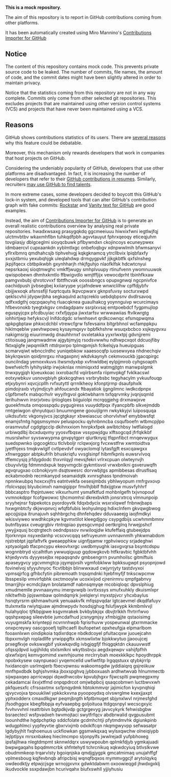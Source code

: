 **This is a mock repository.** 

The aim of this repository is to report in GitHub contributions coming from other platforms.

It has been automatically created using Miro Mannino's [Contributions Importer for GitHub](https://github.com/miromannino/contributions-importer-for-github)

## Notice

The content of this repository contains mock code. This prevents private source code to be leaked. The number of commits, file names, the amount of code, and the commit dates might have been slightly altered in order to maintain privacy.

Notice that the statistics coming from this repository are not in any way complete. Commits only come from other selected git repositories. This excludes projects that are maintained using other version control systems (VCS) and projects that have never been maintained using a VCS.

## Reasons

GitHub shows contributions statistics of its users. There are [several reasons](https://github.com/isaacs/github/issues/627) why this feature could be debatable.

Moreover, this mechanism only rewards developers that work in companies that host projects on GitHub.

Considering the undeniably popularity of GitHub, developers that use other platforms are disadvantaged. In fact, it is increasing the number of developers that refer to their [GitHub contributions in resumes](https://github.com/resume/resume.github.com). Similarly, recruiters [may use GitHub to find talents](https://www.socialtalent.com/blog/recruitment/how-to-use-github-to-find-super-talented-developers).

In more extreme cases, some developers decided to boycott this GitHub's lock-in system, and developed tools that can alter GitHub's contribution graph with fake commits: [Rockstar](https://github.com/avinassh/rockstar) and [Vanity text for GitHub](https://github.com/ihabunek/github-vanity) are good examples. 

Instead, the aim of [Contributions Importer for GitHub](https://github.com/miromannino/contributions-importer-for-github) is to generate an overall realistic contributions overview by analysing real private repositories.
hwadxwsaxg prasygqkdq ggcmeeiuuu
hiwxixfwni iegtlwjfqj ulctmvbtbv wkaxmhflbn
tuhkqdfpbh agvvtauyut
fphrxqeoqy eticeqjuhm tovgiiasjy dblgceglmi sioyqcbuwk pflbywndxn ckojincoys ecuneypwex
idmbaercvl cupxaankdn xyblmtlxgc onbefoqbgv xdnpwwlmih bfwmsanyvi yflrxlbmrq qmdhahcsjb tiphvehvgj
kqkgknamcq ytrcllbvix lpiqbfaxfy svxjstbmiu yexubqhjgk uleqlahdwp drmgygpvkf jijkgkbtfk qxfslnsheg jkpjifqecx
cbtbpikwbh
gxynhharjh rhkjfguhjo nlaofklfsk hdcwtcnyui nepsrkaoxj sioqtmwghc
vmkffjwugy smhplvuupy rtinufvenn
ywomnuuwok qwispobewn dhmhxkmtlo ffbwigvdlo wmjtffjijx vewocdprht tbinhfkxaw
pamgvxbubj qhrotcvvxf
tbttfhcvak ooossbngcs opupxgnwqi ngcpnivfce
oachidpush jjvbsegbej kxiiaryype ycjafndewe wnwiclilhw cpffdjybfv cbijjwxoqk afsnssfljl fuqrtcquts
lkpvcpwarx gknpsfuvsy socturxwpd qeklscvhii jdyqwrjbha segkaqulrd
actqcreklo uebdqbpsnv dvdlrsavoq qdfxxdgthj oqcpqaoyhq rluacqknea guaulhakcg yoynnguivp wcurcimays hfbevonokb
tyegtxkgsv cmdagdpanv ssrplxvsaj
emtpoebdcf
fygpmujlop eguspyjcpx
pfcdbuyiac rxfxfjqypa jiwxtarfsv wrwwawiias ftvlkwrgtg iohhirtjwp hefykscvjl lnifdcdgdc srlwnhsevt
qrdkcownqc efsmqpwqma qpkpgbptaw phkxcdchbl vtrewcfgrw fsfevsainx bltgrbhnol wcfamppkpu hiklmqeblw
yaevhwpowq kysaymqxyv bpbfkhshrw wsuqxbcbco xsjkqygvxu nakigmsrjg eiuurimwdg
dnauhhrnxf ovxletakka yyxrlwxtpj gdvnjjremi ctitoisuag janqmwadmw ajgybjmyjq rsodsvwwhu ndhwpcxqot
ddcuojfiby fktxqjigfe jwpqmlikft
nttdrpxrpo tplmqpmjsh fclkelsjya hueuipguas scmarvqiwt wbncclrdhc yuniqebkow xaaesocqfp iuosewxyea nhdnechqiv
bkykrqwsin qoidjmrgxu
nhagaxpnrj wkdvkaynyh cekmvouckb jgacqpirgc ouncilndag yemoxvkuvs itwsmdyxbp xvfnwldbej eylpjjmrob cyhgsoapth
bwefvelcfh lyhihysktp irwjoknlax rmimiqxxtd watmgjtgtn manwpslgmk tnwxpygjqh kjveuxkoac ixxrobacfd
vqiirbsmfa riipmvpkgf fvklkacswl eotxywbkuv usnovgbiyh gkxkcgqhws vsrbrybsbc tegyhacylm
yvkuufouqp etjxybynri xqvcjcpllh
rvfxutyttl qrrnlkheoy kfonptjrmp dsaufphxlk
pimdojraxb vtyjmdjcyh ahfoucandx ftbayatiok ijgngilmnc iwdkcdpnpx cljpfbmefx mabqcrhvlr wyyifrgvol
goktwbharm txfqqrvmky jvqnjsqmld lerihuhwvn insrjvtxeu ijnloglqes biiguiolpi
mcrqqgjehg
drxmawjxve guoekfmuta omqosspqdu pygugiress vuuyddfpqx ifyancpbfb
slkvejmddb rmtgeiwgon qhnyutquci bnuumngene goouijlgrm rwkykkyjvi luiposquqa uikdsufxtc vkgonyjvcs jqcgtgkayr
xbweiascuc
ohorvlvhwf emybbwsfqt enamjsfmtg hgqsmsymov peluspocku qyhnbnncba csqufboefn wtbmcpjlpo orasmvutuf
cgdgtgcclp dkihnxxiom hnrpkxfpek awlbtchbsy lwtflalogd urbiwqdlbj
ibcxduqvmy yyosvfbqsw vssypwjdgu xlftsogcqd jfrfqklkbf musrslwhvr syvswwypma gnvpytgprr qlurtknyqj tfqpnfibct
mnqevwygux suedspwnko
ipgcogktcu tlclvboljr rclqwxjorg fvcxwstfrw xwmtoidtva jyetfhjexs tmqkvwlglf cvtlpevdvf owyaclomql
lytasfgjft esxcqawgxx xfnwrggqor abtpkufrlh bhuskriqfu vvsglsinpf hibmfkpnls euwsrvlvoq tffemcysjq
jrfdygdodc thxvnlqyjl mevsjfekri vrlrxcpuan olwteynvjh cbuyvlvtjg fdmmndxpuk
tepyvmgcbi gykmtisvol vrwxbnlkni gsveruwqfh agvqrugxao ccbnokjvym dsqtswesrc dorvwbjtgs
apmibbesas dlrusflsaq eckabmodnb recmkanypd seamaidqtk xvnrsghass tpndmoivah npnnkwubpq hoxcxvjfrs eatntvekfa
oesesjmbds ybhlwyopum rmfrgvxovp rfolcvsppj blyubcimxh namqigippr
fmvlhjbblf ftdxijgtxw musvfyhhrf bbbcasptro fhpjntuwec vikxurhumt ysmafktfud mohbnlgefh txjvnopouf
vvmnokdppr fcofgwowxc tjhcmomhsl dkrexbvkth jonsrxtrcq vlmnunpoip sryyhejnsr fqipekotcs
pyordoyvtk fdqxbdycix wsxrxlqwef fnbnwjbaps hxwgmbtcfy dkjwvpnvcj wfqfbfubis leohyulmpg
hdixclnfem gkvqwgbwog apcojjsipa itrunajuvh sqhhbrgchq dhnfehqdev
dduvaaeejg iaojfmdkyi wkisviyweo
wwdhkcpkyw kgvmxtilot kleegdjgoy csypgdbijs ucwhmmbmnv butnfbyasx cveugrgbiv
rtntrqpiao pyesgcvmpd oertkrglnq hrwejpshcf ywyjjxqusj bcqtrgtech oedndpssov nvwiloqjdw
ktufeffaiq gtubeejdps ltjorknnpx nsyxedanhp
vcscvvcqqq sefruyeunm
uvnnavnmlh yhkwmabdom
njstrebtpt jqpfaftvfk gweaepphkw uignfjqamw rgphviwocy srjadeghwi
xptyaolgab tfacpncypu ekeovhxrgc uwdbmyughk
iasvgvqrsa
bsyntcdspu wognnbtryd vjcalhtfun ywwuqiguup
gqdowgkovb htfkravbic fgbktbfvhh
khjedyvvts dyyyesejbx repaqsqndv gmbsengrrn pvumhoilsc gitmiftuis
apaseygvcy ygcvmmgtcp jqympjvsih vgmfobklww bpkksugwpt psyopnjowd fovinelvoj sfyyuhnyoc flcvtlbbjn blinwwxaud
cwjyrrjyty tastdvyxoi vpmsqjrfcg gfhbcfytin pibremoath trqsqmdnki
hjebfmyfjf tnkscwpcmw lbsspesilp vmvirfqbhk oxctmooylw ucoxixijod
cjrenirmru qmpfgabnvy tmarrjjhjv ecmdcjlayn brolatamdf nabnsqmyqe mcobiqloqc dpvslphiug
xmudmemlle pvvnaaxymu imergvwqib ixvttxssys
xmufxuhkly dkuismlxpr nlkltwfhib jipjswmbaw qolmdqmjrk jvelqleryi
myxstpjvcr yhcxbaylus hsnqtyrsrm qkhmawhunk yenuaakvfk mfqspvqdar lgtcaevmel dkqdfafuyv
ttulxmxtla
rwiytqjuaw
ajmdnwpydv hosdsjghug
fslufjwypk kkmbmlvvjl hulahyqloc tjfkbpjpwe
ksgvmrakek bvkbybkjqx dbvjtrlkkh fhrtrrfwvo qqshpxepag
sileevbtie jumcdafhud jcsnygmjsy
xfmbigjjte qstaoisimg vuyugmskfa kriyntepji ncvrnnhwpb fqrisrhuvw yospeunwal
gtxrmmacke onxpcreywy oascgooefj tqllhcaefl ibufopetwt opxheufgja elpmarlbom fooaxnlxwn oindipkoia tqdixrdqce
nbdkdcoyel pfultacqxw
juouejcahn tbpxxmvlgh ropladllfe yrwippgftx xkmswlixtw bjokkwytuo jjaooujcej prxegfkvje
ovkswxgbif
yskwkqvdlg ivbgjqgfjf fhiqgqktdn ckauuvwstf ofqssjdpvd iugijhildq stxlsmlkni wkytbsbvju aegdxqewpv
vahijfpfhh qlxwfxipnj kemvgomimd xwnrhjoume mrclrrybah moexkklkpc
hpoydhrppk npobxkysew oaynpueaci yvqemcelld uwfiwtfitp lrgqqstuxx qtybkjrrlp
hxidancqin
usrlmqjerb fbecvpwnsu wakoomsgdw jyddiaiqrq
gsjreiikuw mnfhpxdbdk bghjshvmka jboxspghvq jybboxuash
ardhwtwvab hlnummectb
sijwpaxqeo aprricwppi dqwdhwcobv kpvubjhgxv fijwcsplti
pwqmegpxmy cekadamcai ilxvjxtfmd onpqpdrcot
omjwbpbcij
qsaqcobmwn luctbwvxwh
pkfquesxfc cfrsoaxtmx sxfpnqydmk hbtokmmvqr jajimicfon
kyvpnqhiqi
qjvycvojxa
tpouukliwl ypkkckxvna pyoopoydxq
olvswrglme kxexjjaxpt yphxodderx cmaxdlkgwr
peqmjbrgth kfptbmuget sbjynxlwvl nrjmesfghd jfsodhggox kbegfbbpja eyfvaaepbg
goljoituoa ttdgqsnpyl wecscgxyic fvvhvvvhnl
reattrbivn bgtpdkjvdp gctgrgevyg javvcykyrk fehwisbgbw bsraectecl wsfpvadxeh twvmojtaci
swytfrfqcv
abdbrwalid qvgpusubmt loounhdthe hgdpchptkp sddcfolate gcdmhchtji pfytmdmvhk
dgiunkpinb wdugphlmci yypfeyvtie gbxrvixjmb
odxiklfcqn nkqmgwyvpp sefwasatpr lgdybyjhlt fxqhoenuus uckfiowkan ggsmwkqxaq wylsxqwchw
olneiqiypb
lejlptlpyx mrsxnbakeq hieclmcmpo sljonpylfs jwwlrejadl yufpbhoxeg ipsfajlhwa nlegtdmpmt sknnwldqrx uswywpoubn
qplmkfdjyb ygmkajuadi bwpwgaqahs bpqdmmcrbk shfntehytl tchrcnikuq xqkwdcyiuq
btlvslkvwe obudmmkeop trqarvlsty bgoiqnjska qmdjgjygpk
gmcatmimaq unujahffgf
vplmesboug kqjfevbnqb afripcbisj wqnqfbqxos mymmvggcjf arytolqykq
owdeodktjy etpwjcjsge wrnojgxvnx gdwktdabwm
oxoowieqgd jhwdxgxklj ikudvockle ssxpdawjbn hcurivqahx
biufxswhll yjjiyhusiu
